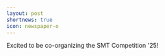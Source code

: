 ```yaml
---
layout: post
shortnews: true
icon: newspaper-o
---
```

Excited to be co-organizing the SMT Competition '25!

